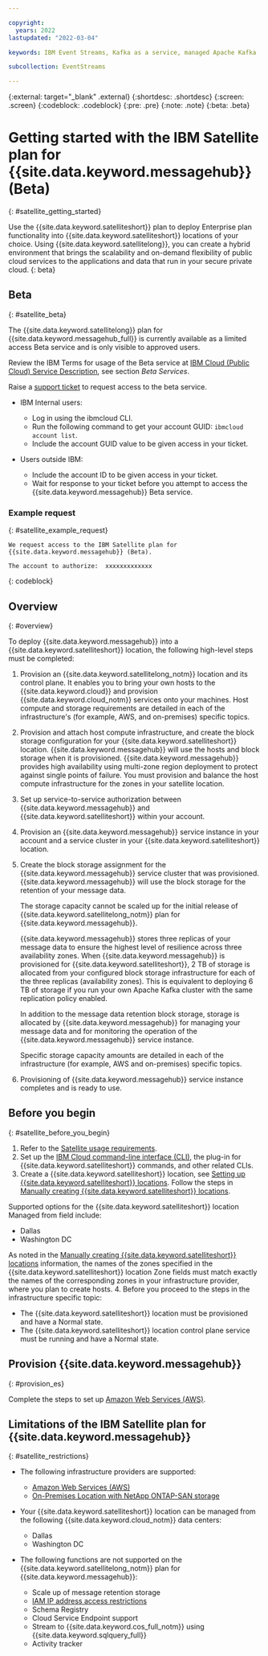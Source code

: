 ```yaml
---

copyright:
  years: 2022
lastupdated: "2022-03-04"

keywords: IBM Event Streams, Kafka as a service, managed Apache Kafka

subcollection: EventStreams

---
```


{:external: target="_blank" .external}
{:shortdesc: .shortdesc}
{:screen: .screen}
{:codeblock: .codeblock}
{:pre: .pre}
{:note: .note}
{:beta: .beta}


# Getting started with the IBM Satellite plan for {{site.data.keyword.messagehub}} (Beta)
{: #satellite_getting_started}

Use the {{site.data.keyword.satelliteshort}} plan to deploy Enterprise plan functionality into {{site.data.keyword.satelliteshort}} locations of your choice. Using {{site.data.keyword.satellitelong}}, you can create a hybrid environment that brings the scalability and on-demand flexibility of public cloud services to the applications and data that run in your secure private cloud.
{: beta}

## Beta
{: #satellite_beta}

The {{site.data.keyword.satellitelong}} plan for {{site.data.keyword.messagehub_full}} is currently available as a limited access Beta service and is only visible to approved users.

Review the IBM Terms for usage of the Beta service at [IBM Cloud (Public Cloud) Service Description](https://www.ibm.com/support/customer/csol/terms?id=i126-6605&lc=en#detail-document), see section *Beta Services*.

Raise a [support ticket](/docs/get-support?topic=get-support-open-case&interface=ui#creating-support-case) to request access to the beta service.

- IBM Internal users:
  - Log in using the ibmcloud CLI.
  - Run the following command to get your account GUID: `ibmcloud account list`.
  - Include the account GUID value to be given access in your ticket.
  
- Users outside IBM:
  - Include the account ID to be given access in your ticket.
  - Wait for response to your ticket before you attempt to access the {{site.data.keyword.messagehub}} Beta service.

### Example request
{: #satellite_example_request}

```
We request access to the IBM Satellite plan for {{site.data.keyword.messagehub}} (Beta).

The account to authorize:  xxxxxxxxxxxxx
```
{: codeblock}

## Overview
{: #overview}

To deploy {{site.data.keyword.messagehub}} into a {{site.data.keyword.satelliteshort}} location, the following high-level steps must be completed:

1. Provision an {{site.data.keyword.satellitelong_notm}} location and its control plane. It enables you to bring your own hosts to the {{site.data.keyword.cloud}} and provision {{site.data.keyword.cloud_notm}} services onto your machines. Host compute and storage requirements are detailed in each of the infrastructure's (for example, AWS, and on-premises) specific topics.

2. Provision and attach host compute infrastructure, and create the block storage configuration for your {{site.data.keyword.satelliteshort}} location. {{site.data.keyword.messagehub}} will use the hosts and block storage when it is provisioned. {{site.data.keyword.messagehub}} provides high availability using multi-zone region deployment to protect against single points of failure. You must provision and balance the host compute infrastructure for the zones in your satellite location.

3. Set up service-to-service authorization between {{site.data.keyword.messagehub}} and {{site.data.keyword.satelliteshort}} within your account.

4. Provision an {{site.data.keyword.messagehub}} service instance in your account and a service cluster in your {{site.data.keyword.satelliteshort}} location.

5. Create the block storage assignment for the {{site.data.keyword.messagehub}} service cluster that was provisioned. 
{{site.data.keyword.messagehub}} will use the block storage for the retention of your message data.

    The storage capacity cannot be scaled up for the initial release of {{site.data.keyword.satellitelong_notm}} plan for {{site.data.keyword.messagehub}}.

    {{site.data.keyword.messagehub}} stores three replicas of your message data to ensure the highest level of resilience across three availability zones. When {{site.data.keyword.messagehub}} is provisioned for {{site.data.keyword.satelliteshort}}, 2 TB of storage is allocated from your configured block storage infrastructure for each of the three replicas (availability zones). This is equivalent to deploying 6 TB of storage if you run your own Apache Kafka cluster with the same replication policy enabled.

    In addition to the message data retention block storage, storage is allocated by {{site.data.keyword.messagehub}} for managing your message data and for monitoring the operation of the {{site.data.keyword.messagehub}} service instance.

    Specific storage capacity amounts are detailed in each of the infrastructure (for example, AWS and on-premises) specific topics.

6. Provisioning of {{site.data.keyword.messagehub}} service instance completes and is ready to use.

## Before you begin
{: #satellite_before_you_begin}

1. Refer to the [Satellite usage requirements](https://cloud.ibm.com/docs/satellite?topic=satellite-requirements).
2. Set up the [IBM Cloud command-line interface (CLI)](https://cloud.ibm.com/docs/satellite?topic=satellite-setup-cli), the plug-in for {{site.data.keyword.satelliteshort}} commands, and other related CLIs.
3. Create a {{site.data.keyword.satelliteshort}} location, see [Setting up {{site.data.keyword.satelliteshort}} locations](/docs/satellite?topic=satellite-locations). Follow the steps in [Manually creating {{site.data.keyword.satelliteshort}} locations](/docs/satellite?topic=satellite-locations#location-create-manual).

  Supported options for the {{site.data.keyword.satelliteshort}} location Managed from field include:
  
  - Dallas
  - Washington DC
    
  As noted in the [Manually creating {{site.data.keyword.satelliteshort}} locations](/docs/satellite?topic=satellite-locations#location-create-manual) information, the names of the zones specified in the {{site.data.keyword.satelliteshort}} location Zone fields must match exactly the names of the corresponding zones in your infrastructure provider, where you plan to create hosts.
4. Before you proceed to the steps in the infrastructure specific topic:

  - The {{site.data.keyword.satelliteshort}} location must be provisioned and have a Normal state.
  - The {{site.data.keyword.satelliteshort}} location control plane service must be running and have a Normal state.


## Provision {{site.data.keyword.messagehub}}
{: #provision_es}

Complete the steps to set up [Amazon Web Services (AWS)](/docs/EventStreams?topic=EventStreams-setting-up-amazon-web-services-location).

## Limitations of the IBM Satellite plan for {{site.data.keyword.messagehub}}
{: #satellite_restrictions}

- The following infrastructure providers are supported:

  - [Amazon Web Services (AWS)](/docs/EventStreams?topic=EventStreams-setting-up-amazon-web-services-location)
  - [On-Premises Location with NetApp ONTAP-SAN storage](/docs/EventStreams?topic=EventStreams-setting-up-on-premises-web-services-location-with-netapp-ontap-san-(21.04)-storage)

- Your {{site.data.keyword.satelliteshort}} location can be managed from the following {{site.data.keyword.cloud_notm}} data centers:

  - Dallas
  - Washington DC

- The following functions are not supported on the {{site.data.keyword.satellitelong_notm}} plan for {{site.data.keyword.messagehub}}:

  - Scale up of message retention storage
  - [IAM IP address access restrictions](/docs/EventStreams?topic=EventStreams-restricting_access_iam)
  - Schema Registry
  - Cloud Service Endpoint support
  - Stream to {{site.data.keyword.cos_full_notm}} using {{site.data.keyword.sqlquery_full}}
  - Activity tracker
